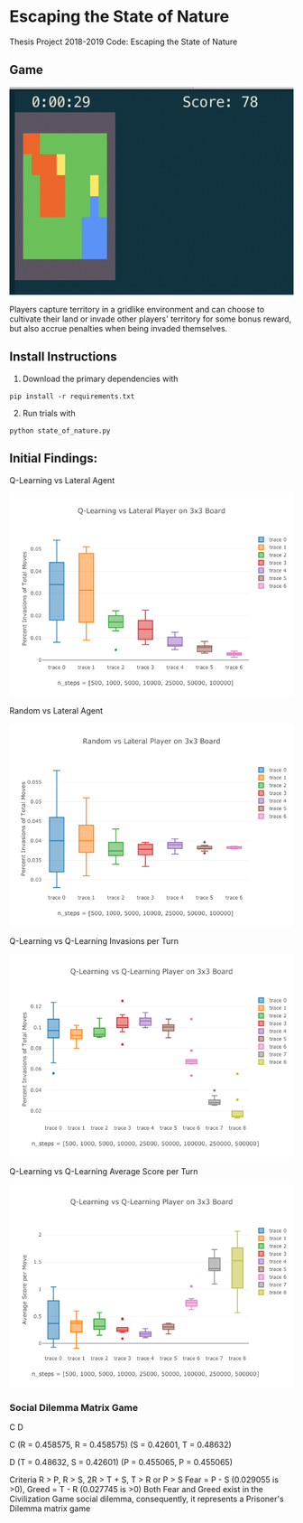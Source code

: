 # Escaping the State of Nature
Thesis Project 2018-2019 Code: Escaping the State of Nature

## Game

![State of Nature SSD](https://raw.githubusercontent.com/wlong0827/state_of_nature/master/assets/game.png)

Players capture territory in a gridlike environment and can choose to cultivate their land or invade other players' territory for some bonus reward, but also accrue penalties when being invaded themselves.

## Install Instructions

1. Download the primary dependencies with
```
pip install -r requirements.txt
```
2. Run trials with 
```
python state_of_nature.py 
```

## Initial Findings:

Q-Learning vs Lateral Agent

![ql](https://github.com/wlong0827/state_of_nature/blob/master/assets/ql.png)

Random vs Lateral Agent

![random](https://github.com/wlong0827/state_of_nature/blob/master/assets/random.png)

Q-Learning vs Q-Learning Invasions per Turn

![pct_invade](https://github.com/wlong0827/state_of_nature/blob/master/assets/pct_invade.png)

Q-Learning vs Q-Learning Average Score per Turn

![avg_score](https://github.com/wlong0827/state_of_nature/blob/master/assets/avg_score.png)

### Social Dilemma Matrix Game

   C                                        D

C  (R = 0.458575, R = 0.458575)   (S = 0.42601,  T = 0.48632)

D  (T = 0.48632,  S = 0.42601)    (P = 0.455065, P = 0.455065)
 
Criteria R > P, R > S, 2R > T + S, T > R or P > S
Fear = P - S (0.029055 is >0), Greed = T - R (0.027745 is >0)
Both Fear and Greed exist in the Civilization Game social dilemma, consequently, it represents a Prisoner's Dilemma matrix game


